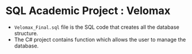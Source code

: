 # SQL Academic Project : Velomax

- `Velomax_Final.sql` file is the SQL code that creates all the database structure.
- The C# project contains function which allows the user to manage the database.
